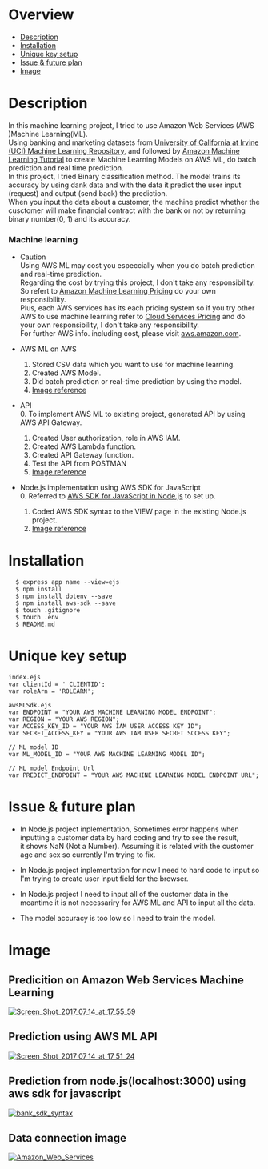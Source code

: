 # Overview    
 *  [Description](#section1)  
 *  [Installation](#section2)  
 *  [Unique key setup](#section3)  
 *  [Issue & future plan](#section4)  
 *  [Image](#section5)  
      
        
# <a name="section1">Description  
  In this machine learning project, I tried to use Amazon Web Services (AWS )Machine Learning(ML).  
  Using banking and marketing datasets from [University of California at Irvine (UCI) Machine Learning Repository](http://archive.ics.uci.edu/ml/datasets.html), and followed by [Amazon Machine Learning Tutorial](http://docs.aws.amazon.com/ja_jp/machine-learning/latest/dg/tutorial.html) to create Machine Learning Models on AWS ML, do batch prediction and real time prediction.  
  In this project, I tried Binary classification method. The model trains its accuracy by using dank data and with the data it predict the user input (request) and output (send back) the prediction.  
  When you input the data about a customer, the machine predict whether the cusctomer will make financial contract with the bank or not by returning binary number(0, 1) and its accuracy.  
        
 ### Machine learning  
   * Caution  
     Using AWS ML may cost you especcially when you do batch prediction and real-time prediction.  
     Regarding the cost by trying this project, I don't take any responsibility.  
     So refert to [Amazon Machine Learning Pricing](https://aws.amazon.com/machine-learning/pricing/) do your own responsibility.    
     Plus, each AWS services has its each pricing system so if you try other AWS to use machine learning refer to [Cloud Services Pricing](https://aws.amazon.com/jp/pricing/services/?nc1=h_ls) and do your own responsibility, I don't take any responsibility.    
     For further AWS info. including cost, please visit [aws.amazon.com](https://aws.amazon.com/?nc1=h_ls).  

            
  * AWS ML on AWS  
     1. Stored CSV data which you want to use for machine learning.   
     2. Created AWS Model.    
     3. Did batch prediction or real-time prediction by using the model.  
     4. [Image reference](#section6)  
       
  *  API     
     0. To implement AWS ML to existing  project, generated API by using AWS API Gateway.  
     1. Created User authorization, role in AWS IAM.  
     2. Created AWS Lambda function.  
     3. Created API Gateway function.  
     4. Test the API from POSTMAN  
     5. [Image reference](#section7)  
         
  * Node.js implementation using AWS SDK for JavaScript  
     0. Referred to [AWS SDK for JavaScript in Node.js](https://aws.amazon.com/sdk-for-node-js/) to set up.  
     1. Coded AWS SDK syntax to the VIEW page in the existing Node.js project.  
     2. [Image reference](#section8)      
      
     
       
#  <a name="section2"> Installation
````  
  $ express app name --view=ejs  
  $ npm install  
  $ npm install dotenv --save   
  $ npm install aws-sdk --save  
  $ touch .gitignore  
  $ touch .env  
  $ README.md  
 ````  
    

              
# <a name="section3"> Unique key setup
  ````  
  index.ejs  
  var clientId = ' CLIENTID';  
  var roleArn = 'ROLEARN';  
  ````  
  ````  
  awsMLSdk.ejs  
  var ENDPOINT = "YOUR AWS MACHINE LEARNING MODEL ENDPOINT";  
  var REGION = "YOUR AWS REGION";  
  var ACCESS_KEY_ID = "YOUR AWS IAM USER ACCESS KEY ID";  
  var SECRET_ACCESS_KEY = "YOUR AWS IAM USER SECRET SCCESS KEY";  
  
  // ML model ID  
  var ML_MODEL_ID = "YOUR AWS MACHINE LEARNING MODEL ID";  
  
  // ML model Endpoint Url  
  var PREDICT_ENDPOINT = "YOUR AWS MACHINE LEARNING MODEL ENDPOINT URL";  
  ````  
    
    
      
# <a name="section4"> Issue & future plan  
  * In Node.js project inplementation, Sometimes error happens when inputting a customer data by hard coding and try to see the result,  
    it shows NaN (Not a Number). Assuming it is related with the customer age and sex so currently I'm trying to fix.
    
  * In Node.js project inplementation for now I need to hard code to input so I'm trying to create user input field for the browser.  
  
  * In Node.js project I need to input all of the customer data in the meantime it is not necessariry for AWS ML and API to input all the data.  
  
  * The model accuracy is too low so I need to train the model.  
    
  
    
# <a name="section5"> Image  
    
   ## <a name="section6"> Predicition on Amazon Web Services Machine Learning  
      
  <a href="https://ibb.co/kB2Wua"><img src="https://preview.ibb.co/nbv6Sv/Screen_Shot_2017_07_14_at_17_55_59.png" alt="Screen_Shot_2017_07_14_at_17_55_59" border="0"></a><br /> 
    
  
    
  ## <a name="section7"> Prediction using AWS ML API   
        
  <a href="https://ibb.co/eBmrua"><img src="https://preview.ibb.co/ddAHZa/Screen_Shot_2017_07_14_at_17_51_24.png" alt="Screen_Shot_2017_07_14_at_17_51_24" border="0"></a><br />    
               
      
              
  ## <a name="section8"> Prediction from node.js(localhost:3000) using aws sdk for javascript  
       
  <a href="https://ibb.co/n0WVnv"><img src="https://preview.ibb.co/kx45LF/bank_sdk_syntax.png" alt="bank_sdk_syntax" border="0"></a><br />  
          
    
              
  ## Data connection image  
  
  <a href="https://ibb.co/jEMCN5"><img src="https://preview.ibb.co/ce6OUk/Amazon_Web_Services.png" alt="Amazon_Web_Services" border="0"></a><br />    
  


  
    

